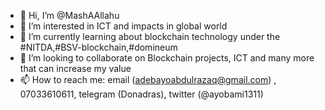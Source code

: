- 👋 Hi, I’m @MashAAllahu
- 👀 I’m interested in ICT and impacts in global world
- 🌱 I’m currently learning about blockchain technology under the #NITDA,#BSV-blockchain,#domineum
- 💞️ I’m looking to collaborate on Blockchain projects, ICT and many more that can increase my value
- 📫 How to reach me: email (adebayoabdulrazaq@gmail.com) , 07033610611, telegram (Donadras), twitter (@ayobami1311)

<!---
MashAAllahu/MashAAllahu is a ✨ special ✨ repository because its `README.md` (this file) appears on your GitHub profile.
You can click the Preview link to take a look at your changes.
--->
